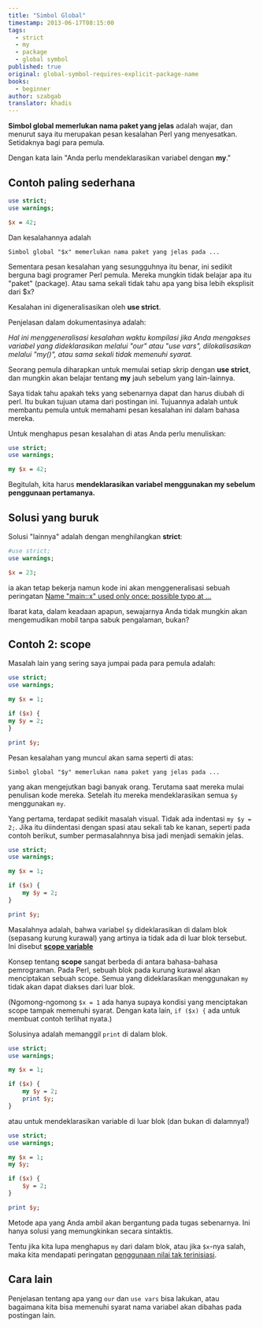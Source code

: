 ```yaml
---
title: "Simbol Global"
timestamp: 2013-06-17T08:15:00
tags:
  - strict
  - my
  - package
  - global symbol
published: true
original: global-symbol-requires-explicit-package-name
books:
  - beginner
author: szabgab
translator: khadis
---
```



<b>Simbol global memerlukan nama paket yang jelas</b> adalah wajar,
dan menurut saya itu merupakan pesan kesalahan Perl yang menyesatkan. Setidaknya bagi para pemula.

Dengan kata lain "Anda perlu mendeklarasikan variabel dengan <b>my</b>."


## Contoh paling sederhana

```perl
use strict;
use warnings;

$x = 42;
```

Dan kesalahannya adalah

```
Simbol global "$x" memerlukan nama paket yang jelas pada ...
```

Sementara pesan kesalahan yang sesungguhnya itu benar,
ini sedikit berguna bagi programer Perl pemula.
Mereka mungkin tidak belajar apa itu "paket" (package).
Atau sama sekali tidak tahu apa yang bisa lebih eksplisit dari $x?

Kesalahan ini digeneralisasikan oleh <b>use strict</b>.

Penjelasan dalam dokumentasinya adalah:

<i>
Hal ini menggeneralisasi kesalahan waktu kompilasi jika Anda mengakses variabel yang
dideklarasikan melalui "our" atau "use vars", dilokalisasikan melalui "my()", atau sama sekali tidak memenuhi syarat.
</i>

Seorang pemula diharapkan untuk memulai setiap skrip dengan <b>use strict</b>,
dan mungkin akan belajar tentang <b>my</b> jauh sebelum yang lain-lainnya.

Saya tidak tahu apakah teks yang sebenarnya dapat dan harus diubah di perl. Itu bukan tujuan utama
dari postingan ini. Tujuannya adalah untuk membantu pemula untuk memahami pesan kesalahan ini
dalam bahasa mereka.

Untuk menghapus pesan kesalahan di atas Anda perlu menuliskan:

```perl
use strict;
use warnings;

my $x = 42;
```

Begitulah, kita harus <b>mendeklarasikan variabel menggunakan my sebelum penggunaan pertamanya.</b>

## Solusi yang buruk

Solusi "lainnya" adalah dengan menghilangkan <b>strict</b>:

```perl
#use strict;
use warnings;

$x = 23;
```

ia akan tetap bekerja namun kode ini akan menggeneralisasi sebuah peringatan
[Name "main::x" used only once: possible typo at ...](/name-used-only-once-possible-typo)


Ibarat kata, dalam keadaan apapun, sewajarnya Anda tidak mungkin akan mengemudikan mobil tanpa sabuk pengalaman, bukan?

## Contoh 2: scope

Masalah lain yang sering saya jumpai pada para pemula adalah:

```perl
use strict;
use warnings;

my $x = 1;

if ($x) {
my $y = 2;
}

print $y;
```

Pesan kesalahan yang muncul akan sama seperti di atas:

```
Simbol global "$y" memerlukan nama paket yang jelas pada ...
```

yang akan mengejutkan bagi banyak orang. Terutama saat mereka mulai penulisan kode mereka.
Setelah itu mereka mendeklarasikan semua `$y` menggunakan `my`.

Yang pertama, terdapat sedikit masalah visual. Tidak ada indentasi `my $y = 2;`.
Jika itu diindentasi dengan spasi atau sekali tab ke kanan, seperti pada contoh berikut,
sumber permasalahnnya bisa jadi menjadi semakin jelas.

```perl
use strict;
use warnings;

my $x = 1;

if ($x) {
    my $y = 2;
}

print $y;
```

Masalahnya adalah, bahwa variabel `$y` dideklarasikan di dalam blok
(sepasang kurung kurawal) yang artinya ia tidak ada di luar blok tersebut.
Ini disebut <a href="https://perlmaven.com/scope-of-variables-in-perl"><b>scope variable</b></a>

Konsep tentang <b>scope</b> sangat berbeda di antara bahasa-bahasa pemrograman.
Pada Perl, sebuah blok pada kurung kurawal akan menciptakan sebuah scope.
Semua yang dideklarasikan menggunakan `my` tidak akan dapat diakses dari luar blok.

(Ngomong-ngomong `$x = 1` ada hanya supaya kondisi yang menciptakan scope tampak  memenuhi syarat.
Dengan kata lain, `if ($x) {` ada untuk membuat contoh terlihat nyata.)

Solusinya adalah memanggil `print` di dalam blok.

```perl
use strict;
use warnings;

my $x = 1;

if ($x) {
    my $y = 2;
    print $y;
}
```

atau untuk mendeklarasikan variable di luar blok (dan bukan di dalamnya!)

```perl
use strict;
use warnings;

my $x = 1;
my $y;

if ($x) {
    $y = 2;
}

print $y;
```

Metode apa yang Anda ambil akan bergantung pada tugas sebenarnya. Ini hanya solusi yang memungkinkan secara sintaktis.

Tentu jika kita lupa menghapus `my` dari dalam blok, atau jika `$x`-nya salah,
maka kita mendapati peringatan [penggunaan nilai tak terinisiasi](https://perlmaven.com/use-of-uninitialized-value).

## Cara lain

Penjelasan tentang apa yang `our` dan `use vars` bisa lakukan, atau bagaimana kita
bisa memenuhi syarat nama variabel akan dibahas pada postingan lain.

